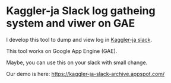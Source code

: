 # Kaggler-ja Slack log gatheing system and viwer on GAE

I develop this tool to dump and view log in [Kaggler-ja slack](https://kaggler-ja.herokuapp.com/). 

This tool works on Google App Engine (GAE).

Maybe, you can use this on your slack with small change.

Our demo is here: https://kaggler-ja-slack-archive.appspot.com/
